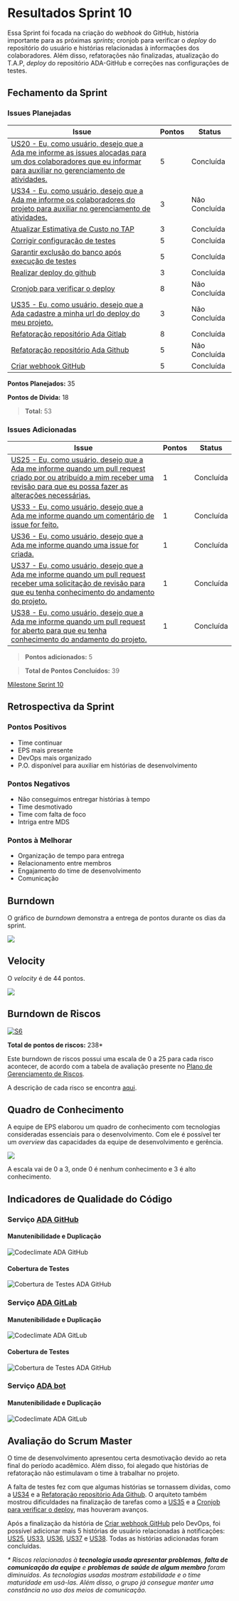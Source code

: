 # Resultados Sprint 10

Essa Sprint foi focada na criação do _webhook_ do GitHub, história importante para as próximas _sprints_; cronjob para verificar o _deploy_ do repositório do usuário e histórias relacionadas à informações dos colaboradores. Além disso, refatorações não finalizadas, atualização do T.A.P, _deploy_ do repositório ADA-GitHub e correções nas configurações de testes.

## Fechamento da Sprint
### Issues Planejadas
| Issue | Pontos | Status |
| ----- | ------ | ------ |
| [US20 - Eu, como usuário, desejo que a Ada me informe as issues alocadas para um dos colaboradores que eu informar para auxiliar no gerenciamento de atividades.](https://github.com/fga-eps-mds/2019.1-ADA/issues/235) | 5 | Concluída |
| [US34 - Eu, como usuário, desejo que a Ada me informe os colaboradores do projeto para auxiliar no gerenciamento de atividades.](https://github.com/fga-eps-mds/2019.1-ADA/issues/234) | 3 | Não Concluída |
| [Atualizar Estimativa de Custo no TAP](https://github.com/fga-eps-mds/2019.1-ada/issues/220) | 3 | Concluída |
| [Corrigir configuração de testes](https://github.com/fga-eps-mds/2019.1-ada/issues/228) | 5 | Concluída |
| [Garantir exclusão do banco após execução de testes](https://github.com/fga-eps-mds/2019.1-ada/issues/229) | 5 | Concluída |
| [Realizar deploy do github](https://github.com/fga-eps-mds/2019.1-ADA/issues/230) | 3 | Concluída |
| [Cronjob para verificar o deploy](https://github.com/fga-eps-mds/2019.1-ADA/issues/231) | 8 | Não Concluída |
| [US35 - Eu, como usuário, desejo que a Ada cadastre a minha url do deploy do meu projeto.](https://github.com/fga-eps-mds/2019.1-ADA/issues/232) | 3 | Não Concluída |
| [Refatoração repositório Ada Gitlab](https://github.com/fga-eps-mds/2019.1-ada/issues/209) | 8 | Concluída |
| [Refatoração repositório Ada Github](https://github.com/fga-eps-mds/2019.1-ada/issues/211) | 5 | Não Concluída |
| [Criar webhook GitHub](https://github.com/fga-eps-mds/2019.1-ADA/issues/218) | 5 | Concluída |

__Pontos Planejados:__ 35

__Pontos de Dívida:__ 18

> __Total:__  53 

### Issues Adicionadas

| Issue | Pontos | Status |
| ----- | ------ | ------ |
| [US25 - Eu, como usuário, desejo que a Ada me informe quando um pull request criado por ou atribuído a mim receber uma revisão para que eu possa fazer as alterações necessárias.](https://github.com/fga-eps-mds/2019.1-ADA/issues/243) | 1 | Concluída |
| [US33 - Eu, como usuário, desejo que a Ada me informe quando um comentário de issue for feito.](https://github.com/fga-eps-mds/2019.1-ADA/issues/246) | 1 | Concluída |
| [US36 - Eu, como usuário, desejo que a Ada me informe quando uma issue for criada.](https://github.com/fga-eps-mds/2019.1-ADA/issues/247) | 1 | Concluída |
| [US37 - Eu, como usuário, desejo que a Ada me informe quando um pull request receber uma solicitação de revisão para que eu tenha conhecimento do andamento do projeto.](https://github.com/fga-eps-mds/2019.1-ADA/issues/244) | 1 | Concluída |
| [US38 - Eu, como usuário, desejo que a Ada me informe quando um pull request for aberto para que eu tenha conhecimento do andamento do projeto.](https://github.com/fga-eps-mds/2019.1-ADA/issues/245) | 1 | Concluída |

> __Pontos adicionados:__ 5

> __Total de Pontos Concluídos:__ 39

[Milestone Sprint 10](https://github.com/fga-eps-mds/2019.1-ADA/milestone/11)

## Retrospectiva da Sprint

### Pontos Positivos

* Time continuar
* EPS mais presente 
* DevOps mais organizado 
* P.O. disponível para auxiliar em histórias de desenvolvimento

### Pontos Negativos

* Não conseguimos entregar histórias à tempo
* Time desmotivado
* Time com falta de foco
* Intriga entre MDS


### Pontos à Melhorar

* Organização de tempo para entrega
* Relacionamento entre membros
* Engajamento do time de desenvolvimento
* Comunicação


## Burndown

O gráfico de _burndown_ demonstra a entrega de pontos durante os dias da sprint. 

![](../../assets/img/sprints/sprint10/burndown_sprint10.png)

## Velocity
O _velocity_ é de 44 pontos.

![](../../assets/img/sprints/sprint10/velocity_sprint10.png)

## Burndown de Riscos

[![S6](../../assets/img/sprints/sprint10/burndown_de_riscos_sprint10.png "Clique para ver em detalhes")](https://docs.google.com/spreadsheets/d/1G8-T3FLlQzlU4nXsHyqAN90bHexrcHYGM2LAcBi4Ph0/edit#gid=0) 

__Total de pontos de riscos:__ 238*

Este burndown de riscos possui uma escala de 0 a 25 para cada risco acontecer, de acordo com a tabela de avaliação presente no [Plano de Gerenciamento de Riscos](https://fga-eps-mds.github.io/2019.1-ADA/#/docs/project/risk_management_plan?id=_53-avalia%c3%a7%c3%a3o-dos-riscos).

A descrição de cada risco se encontra [aqui](https://fga-eps-mds.github.io/2019.1-ADA/#/docs/project/risk_management_plan?id=_4-identifica%c3%a7%c3%a3o-dos-riscos).

## Quadro de Conhecimento

A equipe de EPS elaborou um quadro de conhecimento com tecnologias consideradas essenciais para o desenvolvimento. Com ele é possível ter um _overview_ das capacidades da equipe de desenvolvimento e gerência. 

![](../../assets/img/sprints/sprint10/quadro_de_conhecimentos_sprint10.png)

A escala vai de 0 a 3, onde 0 é nenhum conhecimento e 3 é alto conhecimento.

## Indicadores de Qualidade do Código



### Serviço [ADA GitHub](https://github.com/fga-eps-mds/2019.1-ADA-github)

#### Manutenibilidade e Duplicação

![Codeclimate ADA GitHub](../../assets/img/sprints/sprint10/codeclimate_github_sprint10.png)

#### Cobertura de Testes 

![Cobertura de Testes ADA GitHub](../../assets/img/sprints/sprint10/cobertura_de_testes_github_sprint10.png)

### Serviço [ADA GitLab](https://github.com/fga-eps-mds/2019.1-ADA-gitlab)

#### Manutenibilidade e Duplicação

![Codeclimate ADA GitLub](../../assets/img/sprints/sprint10/codeclimate_gitlab_sprint10.png)

#### Cobertura de Testes 

![Cobertura de Testes ADA GitHub](../../assets/img/sprints/sprint10/cobertura_de_testes_gitlab_sprint10.png)

### Serviço [ADA bot](https://github.com/fga-eps-mds/2019.1-ADA)

#### Manutenibilidade e Duplicação

![Codeclimate ADA GitLub](../../assets/img/sprints/sprint10/codeclimate_ada_sprint10.png)

## Avaliação do Scrum Master

O time de desenvolvimento apresentou certa desmotivação devido ao reta final do período acadêmico. Além disso, foi alegado que histórias de refatoração não estimulavam o time à trabalhar no projeto.

A falta de testes fez com que algumas histórias se tornassem dívidas, como a [US34](https://github.com/fga-eps-mds/2019.1-ADA/issues/234) e a [Refatoração repositório Ada Github](https://github.com/fga-eps-mds/2019.1-ada/issues/211). O arquiteto também mostrou dificuldades na finalização de tarefas como a [US35](https://github.com/fga-eps-mds/2019.1-ADA/issues/232) e a [Cronjob para verificar o deploy](https://github.com/fga-eps-mds/2019.1-ADA/issues/231), mas houveram avanços.

Após a finalização da história de [Criar webhook GitHub](https://github.com/fga-eps-mds/2019.1-ADA/issues/218) pelo DevOps, foi possível adicionar mais 5 histórias de usuário relacionadas à notificações: [US25](https://github.com/fga-eps-mds/2019.1-ADA/issues/243), [US33](https://github.com/fga-eps-mds/2019.1-ADA/issues/246), [US36](https://github.com/fga-eps-mds/2019.1-ADA/issues/247), [US37](https://github.com/fga-eps-mds/2019.1-ADA/issues/244) e [US38](https://github.com/fga-eps-mds/2019.1-ADA/issues/245). Todas as histórias adicionadas foram concluídas.

_\* Riscos relacionados à __tecnologia usada apresentar problemas__, __falta de comunicação da equipe__ e __problemas de saúde de algum membro__ foram diminuídos. As tecnologias usadas mostram estabilidade e o time maturidade em usá-las. Além disso, o grupo já consegue manter uma constância no uso dos meios de comunicação._